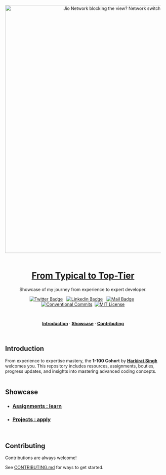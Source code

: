 <a href="https://harkirat.classx.co.in/new-courses/7-live-1-100">
  <p align=center>
    <br><br>
    <picture>
      <source media="(prefers-color-scheme: dark)" srcset="../assets/one-to-hundred-white.png">
      <source media="(prefers-color-scheme: light)" srcset="../assets/one-to-hundred-black.png">
      <img alt="Jio Network blocking the view? Network switch reveals the magic!" src="../assets/one-to-hundred-black.jpg" width="800px">
    </picture>
    <br><br>
  <p>

  <h1 align="center">From Typical to Top-Tier</h1>
</a>

<p align="center">
Showcase of my journey from experience to expert developer.
</p>

<div align= "center">

[![Twitter Badge](https://img.shields.io/badge/-@yntpdotme-1ca0f1?style=flat&labelColor=1ca0f1&logo=twitter&logoColor=white&link=https://twitter.com/yntpdotme)](https://twitter.com/yntpdotme) &nbsp; [![Linkedin Badge](https://img.shields.io/badge/-yntpdotme-0e76a8?style=flat&labelColor=0e76a8&logo=linkedin&logoColor=white)](https://www.linkedin.com/in/yntpdotme/) &nbsp; [![Mail Badge](https://img.shields.io/badge/-akashkadlag14-c0392b?style=flat&labelColor=c0392b&logo=gmail&logoColor=white)](mailto:akashkadlag14@gmail.com) &nbsp; [![Conventional Commits](https://img.shields.io/badge/Conventional%20Commits-1.0.0-%23FE5196?logo=conventionalcommits&logoColor=white)](https://conventionalcommits.org)&nbsp; [![MIT License](https://img.shields.io/badge/License-MIT-green.svg)](https://choosealicense.com/licenses/mit/)

</div>
<br>

<p align="center">
  <a href="#introduction"><strong>Introduction</strong></a> ·
  <a href="#showcase"><strong>Showcase</strong></a> ·
  <a href="#contributing"><strong>Contributing</strong></a>
</p>
</br>

## Introduction

From experience to expertise mastery, the **1-100 Cohort** by **[Harkirat Singh](https://twitter.com/kirat_tw)** welcomes you. This repository includes resources, assignments, bouties, progress updates, and insights into mastering advanced coding concepts.
</br></br>

## Showcase

- ### [Assignments : learn](./assignments/README.md)

- ### [Projects : apply](./projects/README.md)
</br>

## Contributing

Contributions are always welcome!

See [CONTRIBUTING.md](../CONTRIBUTING.md) for ways to get started.
</br></br>
